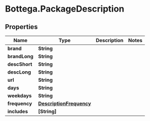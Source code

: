 # Bottega.PackageDescription

## Properties

Name | Type | Description | Notes
------------ | ------------- | ------------- | -------------
**brand** | **String** |  | 
**brandLong** | **String** |  | 
**descShort** | **String** |  | 
**descLong** | **String** |  | 
**url** | **String** |  | 
**days** | **String** |  | 
**weekdays** | **String** |  | 
**frequency** | [**DescriptionFrequency**](DescriptionFrequency.md) |  | 
**includes** | **[String]** |  | 


